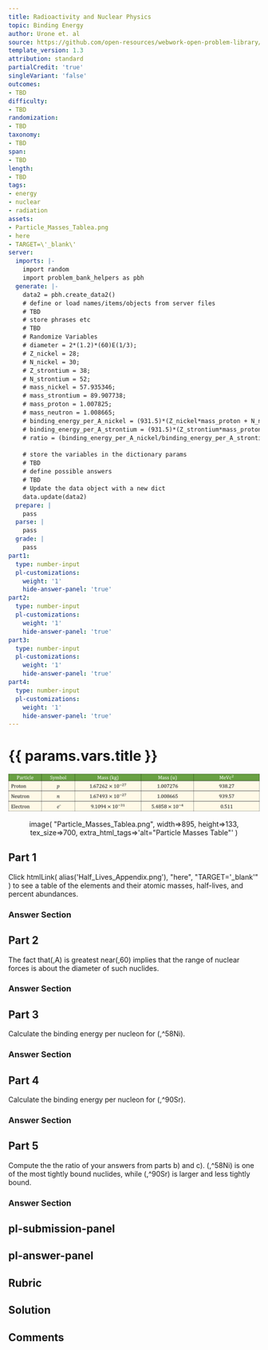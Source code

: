 ```yaml
---
title: Radioactivity and Nuclear Physics
topic: Binding Energy
author: Urone et. al
source: https://github.com/open-resources/webwork-open-problem-library/tree/master/Contrib/BrockPhysics/College_Physics_Urone/31.Radioactivity_and_Nuclear_Physics/31-06.Binding_Energy/NU_U17-31-06-006.pg
template_version: 1.3
attribution: standard
partialCredit: 'true'
singleVariant: 'false'
outcomes:
- TBD
difficulty:
- TBD
randomization:
- TBD
taxonomy:
- TBD
span:
- TBD
length:
- TBD
tags:
- energy
- nuclear
- radiation
assets:
- Particle_Masses_Tablea.png
- here
- TARGET=\'_blank\'
server:
  imports: |-
    import random
    import problem_bank_helpers as pbh
  generate: |-
    data2 = pbh.create_data2()
    # define or load names/items/objects from server files
    # TBD
    # store phrases etc
    # TBD
    # Randomize Variables
    # diameter = 2*(1.2)*(60)E(1/3);
    # Z_nickel = 28;
    # N_nickel = 30;
    # Z_strontium = 38;
    # N_strontium = 52;
    # mass_nickel = 57.935346;
    # mass_strontium = 89.907738;
    # mass_proton = 1.007825;
    # mass_neutron = 1.008665;
    # binding_energy_per_A_nickel = (931.5)*(Z_nickel*mass_proton + N_nickel*mass_neutron - mass_nickel)/(Z_nickel + N_nickel);
    # binding_energy_per_A_strontium = (931.5)*(Z_strontium*mass_proton + N_strontium*mass_neutron - mass_strontium)/(Z_strontium + N_strontium);
    # ratio = (binding_energy_per_A_nickel/binding_energy_per_A_strontium);

    # store the variables in the dictionary params
    # TBD
    # define possible answers
    # TBD
    # Update the data object with a new dict
    data.update(data2)
  prepare: |
    pass
  parse: |
    pass
  grade: |
    pass
part1:
  type: number-input
  pl-customizations:
    weight: '1'
    hide-answer-panel: 'true'
part2:
  type: number-input
  pl-customizations:
    weight: '1'
    hide-answer-panel: 'true'
part3:
  type: number-input
  pl-customizations:
    weight: '1'
    hide-answer-panel: 'true'
part4:
  type: number-input
  pl-customizations:
    weight: '1'
    hide-answer-panel: 'true'
---
```


# {{ params.vars.title }} 

![Particle Masses Table](Particle_Masses_Tablea.png)

<center> image( "Particle_Masses_Tablea.png", width=>895, height=>133,  tex_size=>700, extra_html_tags=>'alt="Particle Masses Table"' ) </center>

## Part 1 
Click  htmlLink( alias('Half_Lives_Appendix.png'), "here", "TARGET='_blank'" )  to see a table of the elements and their atomic masses, half-lives, and percent abundances. 


 ### Answer Section

## Part 2 
The fact that(,A) is greatest near(,60) implies that the range of nuclear forces is about the diameter of such nuclides. 


 ### Answer Section

## Part 3 
Calculate the binding energy per nucleon for (,^58Ni). 


 ### Answer Section

## Part 4 
Calculate the binding energy per nucleon for (,^90Sr). 


 ### Answer Section

## Part 5 
Compute the the ratio of your answers from parts b) and c). (,^58Ni) is one of the most tightly bound nuclides, while (,^90Sr) is larger and less tightly bound. 


 ### Answer Section


## pl-submission-panel 


## pl-answer-panel 


## Rubric 


## Solution 


## Comments 


